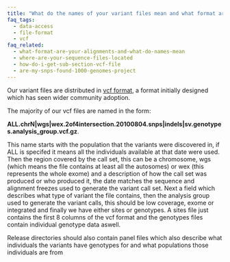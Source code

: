 ```yaml
---
title: "What do the names of your variant files mean and what format are the files?"
faq_tags:
  - data-access
  - file-format
  - vcf
faq_related:
  - what-format-are-your-alignments-and-what-do-names-mean
  - where-are-your-sequence-files-located
  - how-do-i-get-sub-section-vcf-file
  - are-my-snps-found-1000-genomes-project
---
```

                    
Our variant files are distributed in [vcf format](http://vcftools.sourceforge.net/), a format initially designed which has seen wider community adoption.

The majority of our vcf files are named in the form:

**ALL.chrN|wgs|wex.2of4intersection.20100804.snps|indels|sv.genotypes.analysis_group.vcf.gz**.

This name starts with the population that the variants were discovered in, if ALL is specifed it means all the individuals available at that date were used. Then the region covered by the call set, this can be a chromosome, wgs (which means the file contains at least all the autosomes) or wex (this represents the whole exome) and a description of how the call set was produced or who produced it, the date matches the  sequence and alignment freezes used to generate the variant call set. Next a field which describes what type of variant the file contains, then the analysis group used to generate the variant calls, this should be low coverage, exome or integrated and finally we have either sites or genotypes. A sites file just contains the first 8 columns of the vcf format and the genotypes files contain individual genotype data aswell.

Release directories should also contain panel files which also describe what individuals the variants have genotypes for and what populations those individuals are from
